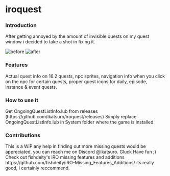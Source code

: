 # iroquest
<h3>Introduction</h3>
After getting annoyed by the amount of invisible quests on my quest window i decided to take a shot in fixing it.

![before](https://github.com/ikatsuro/iroquest/assets/130806188/69e233ac-a95d-4213-b0d4-461750fca890)
![after](https://github.com/ikatsuro/iroquest/assets/130806188/0c235057-123d-43e7-bbec-7c259e7de891)


<h3>Features</h3>
Actual quest info on 16.2 quests, npc sprites, navigation info when you click on the npc for certain quests, proper quest icons for daily, episode, instance & event quests.

<h3>How to use it</h3>
Get OngoingQuestListInfo.lub from releases (https://github.com/ikatsuro/iroquest/releases)
Simply replace OngoingQuestListInfo.lub in System folder where the game is installed.

<h3>Contributions</h3>
This is a WiP any help in finding out more missing quests would be appreciated, you can reach me on Discord @ikatsuro. Gluck Have fun ;)
Check out fishdeity's iRO missing features and additions https://github.com/fishdeity/iRO-Missing_Features_Additions/ its really good, i certainly reccommend.
